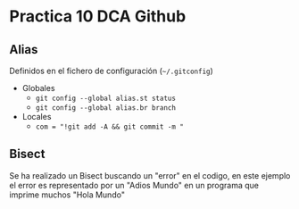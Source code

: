 # Practica 10 DCA Github

## Alias
Definidos en el fichero de configuración (`~/.gitconfig`)
 - Globales
   - `git config --global alias.st status`
   - `git config --global alias.br branch`
 - Locales
   - `com = "!git add -A && git commit -m "`

## Bisect

Se ha realizado un Bisect buscando un "error" en el codigo, en este ejemplo el error es representado por un "Adios Mundo" en un programa que imprime muchos "Hola Mundo"
